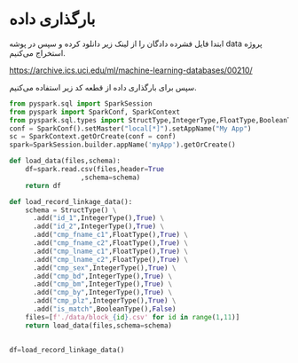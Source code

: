 # بارگذاری داده
ابتدا فایل فشرده دادگان را از لینک زیر دانلود کرده و سپس در پوشه data پروژه استخراج می‌کنیم.

https://archive.ics.uci.edu/ml/machine-learning-databases/00210/

سپس برای بارگذاری داده از قطعه کد زیر استفاده می‌کنیم.

```python
from pyspark.sql import SparkSession
from pyspark import SparkConf, SparkContext
from pyspark.sql.types import StructType,IntegerType,FloatType,BooleanType
conf = SparkConf().setMaster("local[*]").setAppName("My App")
sc = SparkContext.getOrCreate(conf = conf)
spark=SparkSession.builder.appName('myApp').getOrCreate()

def load_data(files,schema):
    df=spark.read.csv(files,header=True
                  ,schema=schema)
    return df

def load_record_linkage_data():
    schema = StructType() \
      .add("id_1",IntegerType(),True) \
      .add("id_2",IntegerType(),True) \
      .add("cmp_fname_c1",FloatType(),True) \
      .add("cmp_fname_c2",FloatType(),True) \
      .add("cmp_lname_c1",FloatType(),True) \
      .add("cmp_lname_c2",FloatType(),True) \
      .add("cmp_sex",IntegerType(),True) \
      .add("cmp_bd",IntegerType(),True) \
      .add("cmp_bm",IntegerType(),True) \
      .add("cmp_by",IntegerType(),True) \
      .add("cmp_plz",IntegerType(),True) \
      .add("is_match",BooleanType(),False)
    files=[f'./data/block_{id}.csv' for id in range(1,11)]
    return load_data(files,schema=schema)
    
  
df=load_record_linkage_data()
```
